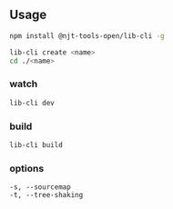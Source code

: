 ## Usage

```sh
npm install @njt-tools-open/lib-cli -g

lib-cli create <name>
cd ./<name>
```

### watch

```sh
lib-cli dev
```

### build

```sh
lib-cli build
```

### options

```
-s, --sourcemap
-t, --tree-shaking
```
